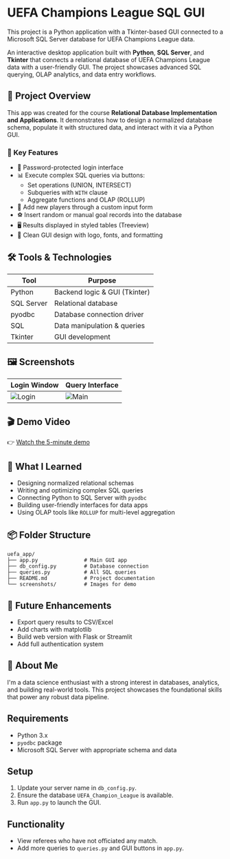 # UEFA Champions League SQL GUI

This project is a Python application with a Tkinter-based GUI connected to a Microsoft SQL Server database for UEFA Champions League data.

An interactive desktop application built with **Python**, **SQL Server**, and **Tkinter** that connects a relational database of UEFA Champions League data with a user-friendly GUI. The project showcases advanced SQL querying, OLAP analytics, and data entry workflows.

## 🎯 Project Overview

This app was created for the course **Relational Database Implementation and Applications**. It demonstrates how to design a normalized database schema, populate it with structured data, and interact with it via a Python GUI.

### 🧩 Key Features

- 🔐 Password-protected login interface
- 📊 Execute complex SQL queries via buttons:
  - Set operations (UNION, INTERSECT)
  - Subqueries with `WITH` clause
  - Aggregate functions and OLAP (ROLLUP)
- 👥 Add new players through a custom input form
- ⚽ Insert random or manual goal records into the database
- 🖥️ Results displayed in styled tables (Treeview)
- 🎨 Clean GUI design with logo, fonts, and formatting

## 🛠️ Tools & Technologies

| Tool              | Purpose                          |
|-------------------|----------------------------------|
| Python            | Backend logic & GUI (Tkinter)    |
| SQL Server        | Relational database              |
| pyodbc            | Database connection driver       |
| SQL               | Data manipulation & queries      |
| Tkinter           | GUI development                  |

## 🖼️ Screenshots

| Login Window         | Query Interface       |
|----------------------|-----------------------|
| ![Login](screenshots/login.png) | ![Main](screenshots/main_ui.png) |

## 🎬 Demo Video

👉 [Watch the 5-minute demo](https://your-video-link-here.com)

## 🧠 What I Learned

- Designing normalized relational schemas
- Writing and optimizing complex SQL queries
- Connecting Python to SQL Server with `pyodbc`
- Building user-friendly interfaces for data apps
- Using OLAP tools like `ROLLUP` for multi-level aggregation

## 📦 Folder Structure

```
uefa_app/
├── app.py               # Main GUI app
├── db_config.py         # Database connection
├── queries.py           # All SQL queries
├── README.md            # Project documentation
└── screenshots/         # Images for demo
```

## 📁 Future Enhancements

- Export query results to CSV/Excel
- Add charts with matplotlib
- Build web version with Flask or Streamlit
- Add full authentication system

## 👋 About Me

I'm a data science enthusiast with a strong interest in databases, analytics, and building real-world tools. This project showcases the foundational skills that power any robust data pipeline.


## Requirements
- Python 3.x
- `pyodbc` package
- Microsoft SQL Server with appropriate schema and data

## Setup
1. Update your server name in `db_config.py`.
2. Ensure the database `UEFA_Champion_League` is available.
3. Run `app.py` to launch the GUI.

## Functionality
- View referees who have not officiated any match.
- Add more queries to `queries.py` and GUI buttons in `app.py`.
